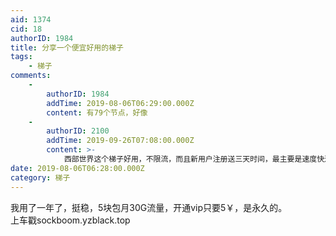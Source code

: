 ```yaml
---
aid: 1374
cid: 18
authorID: 1984
title: 分享一个便宜好用的梯子
tags:
    - 梯子
comments:
    -
        authorID: 1984
        addTime: 2019-08-06T06:29:00.000Z
        content: 有79个节点，好像
    -
        authorID: 2100
        addTime: 2019-09-26T07:08:00.000Z
        content: >-
            西部世界这个梯子好用，不限流，而且新用户注册送三天时间，最主要是速度快还稳定：[https://xbsj.site/i/ri033](https://xbsj.site/i/ri033)
date: 2019-08-06T06:28:00.000Z
category: 梯子
---
```


我用了一年了，挺稳，5块包月30G流量，开通vip只要5￥，是永久的。  
上车戳sockboom.yzblack.top
